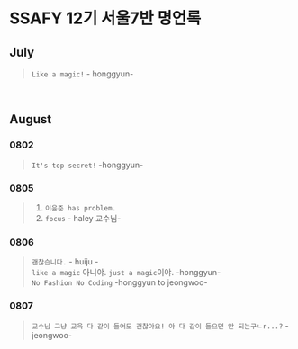 # SSAFY 12기 서울7반 명언록

## July

> `Like a magic!` - honggyun-

<br>

## August

### 0802
> `It's top secret!` -honggyun- 

### 0805
> 1. `이윤준 has problem.`<br>
> 2. `focus` - haley 교수님-

### 0806
> `괜찮습니다.` - huiju - <br>
> `like a magic` 아니야. `just a magic`이야. -honggyun- <br>
> `No Fashion No Coding` -honggyun to jeongwoo-

### 0807
> `교수님 그냥 교육 다 같이 들어도 괜찮아요! 아 다 같이 들으면 안 되는구ㄴr...?` -jeongwoo-
